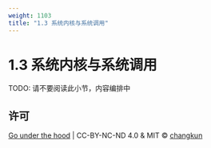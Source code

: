 ```yaml
---
weight: 1103
title: "1.3 系统内核与系统调用"
---
```


# 1.3 系统内核与系统调用

TODO: 请不要阅读此小节，内容编排中


## 许可

[Go under the hood](https://github.com/changkun/go-under-the-hood) | CC-BY-NC-ND 4.0 & MIT &copy; [changkun](https://changkun.de)
